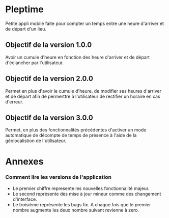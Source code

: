 # Pleptime
Petite appli mobile faite pour compter un temps entre une heure d'arriver et de départ d'un lieu.

## Objectif de la version 1.0.0
Avoir un cumule d'heure en fonction des heure d'arriver et de départ d'éclancher par l'utilisateur.

## Objectif de la version 2.0.0
Permet en plus d'avoir le cumule d'heure, de modifier ses heures d'arriver et de départ afin de permerttre à l'utilisateur de rectifier un horaire en cas d'erreur.

## Objectif de la version 3.0.0
Permet, en plus des fonctionnalités précédentes d'activer un mode automatique de décompte de temps de présence à l'aide de la géolocalistion de l'utilisateur.

# Annexes 
### Comment lire les versions de l'application
- Le premier chiffre represente les nouvelles fonctionnalité majeur.
- Le second représente des mise à jour mineur comme des changement d'interface.
- Le troisième représente les bugs fix.
A chaque fois que le premier nombre augmente les deux nombre suivant revienne à zero.
